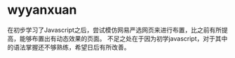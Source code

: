 # wyyanxuan
在初步学习了Javascript之后，尝试模仿网易严选网页来进行布置，比之前有所提高，能够布置出有动态效果的页面。
不足之处在于因为初学javascript，对于其中的语法掌握还不够熟练，希望日后有所改善。
